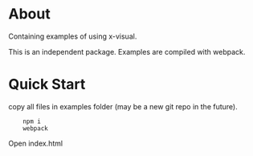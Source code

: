 # About

Containing examples of using x-visual.

This is an independent package. Examples are compiled with webpack.

# Quick Start

copy all files in examples folder (may be a new git repo in the future).

```
    npm i
	webpack
```

Open index.html
